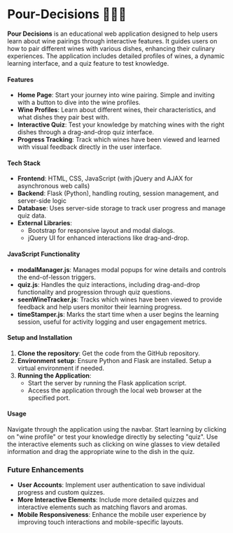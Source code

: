 # Pour-Decisions 🍷👯‍♀️
**Pour Decisions** is an educational web application designed to help users learn about wine pairings through interactive features. It guides users on how to pair different wines with various dishes, enhancing their culinary experiences. The application includes detailed profiles of wines, a dynamic learning interface, and a quiz feature to test knowledge.

#### Features
- **Home Page**: Start your journey into wine pairing. Simple and inviting with a button to dive into the wine profiles.
- **Wine Profiles**: Learn about different wines, their characteristics, and what dishes they pair best with.
- **Interactive Quiz**: Test your knowledge by matching wines with the right dishes through a drag-and-drop quiz interface.
- **Progress Tracking**: Track which wines have been viewed and learned with visual feedback directly in the user interface.

#### Tech Stack
- **Frontend**: HTML, CSS, JavaScript (with jQuery and AJAX for asynchronous web calls)
- **Backend**: Flask (Python), handling routing, session management, and server-side logic
- **Database**: Uses server-side storage to track user progress and manage quiz data.
- **External Libraries**:
  - Bootstrap for responsive layout and modal dialogs.
  - jQuery UI for enhanced interactions like drag-and-drop.

#### JavaScript Functionality
- **modalManager.js**: Manages modal popups for wine details and controls the end-of-lesson triggers.
- **quiz.js**: Handles the quiz interactions, including drag-and-drop functionality and progression through quiz questions.
- **seenWineTracker.js**: Tracks which wines have been viewed to provide feedback and help users monitor their learning progress.
- **timeStamper.js**: Marks the start time when a user begins the learning session, useful for activity logging and user engagement metrics.

#### Setup and Installation
1. **Clone the repository**: Get the code from the GitHub repository.
2. **Environment setup**: Ensure Python and Flask are installed. Setup a virtual environment if needed.
3. **Running the Application**:
   - Start the server by running the Flask application script.
   - Access the application through the local web browser at the specified port.

#### Usage
Navigate through the application using the navbar. Start learning by clicking on "wine profile" or test your knowledge directly by selecting "quiz". Use the interactive elements such as clicking on wine glasses to view detailed information and drag the appropriate wine to the dish in the quiz.

### Future Enhancements
- **User Accounts**: Implement user authentication to save individual progress and custom quizzes.
- **More Interactive Elements**: Include more detailed quizzes and interactive elements such as matching flavors and aromas.
- **Mobile Responsiveness**: Enhance the mobile user experience by improving touch interactions and mobile-specific layouts.
